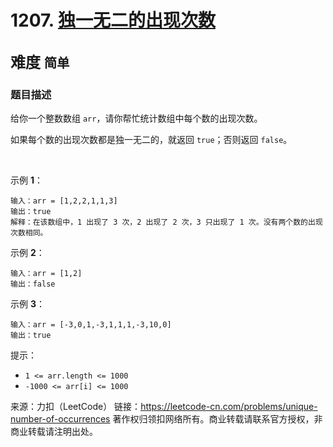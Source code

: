 # 1207. [独一无二的出现次数](https://leetcode-cn.com/problems/unique-number-of-occurrences/)  
<font size=5> 难度 `简单` </font>
---

### 题目描述

给你一个整数数组 `arr`，请你帮忙统计数组中每个数的出现次数。

如果每个数的出现次数都是独一无二的，就返回 `true`；否则返回 `false`。

 

示例 **1**：
```
输入：arr = [1,2,2,1,1,3]
输出：true
解释：在该数组中，1 出现了 3 次，2 出现了 2 次，3 只出现了 1 次。没有两个数的出现次数相同。
```
示例 **2**：
```
输入：arr = [1,2]
输出：false
```
示例 **3**：
```
输入：arr = [-3,0,1,-3,1,1,1,-3,10,0]
输出：true
```

提示：

* `1 <= arr.length <= 1000`
* `-1000 <= arr[i] <= 1000`


来源：力扣（LeetCode）
链接：https://leetcode-cn.com/problems/unique-number-of-occurrences
著作权归领扣网络所有。商业转载请联系官方授权，非商业转载请注明出处。
